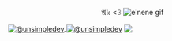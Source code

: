 <p align="center">   𝔄𝔩𝔢 <𝟹
  <img src="https://media.discordapp.net/attachments/1353088681321304196/1353251069387603989/elnene.gif?ex=687be105&is=687a8f85&hm=170eb1449128ca0a44281d9d0db2aaf5fda9b7d72b2a1c75ae7de999eb941890&=&width=448&height=190" alt="elnene gif" />
</p>
<p align="left">
  <a href="https://www.youtube.com/@ilsWasHere" target="blank"><img align="center" src="https://img.shields.io/badge/YouTube-FF0000?style=for-the-badge&logo=youtube&logoColor=white" alt="@unsimpledev"  />
<a href="https://www.tiktok.com/@wnatalyy" target="blank"><img align="center" src="https://img.shields.io/badge/TikTok-000000?style=for-the-badge&logo=tiktok&logoColor=white" alt="@unsimpledev" /></a>
<a href="https://www.python.org" target="blank"><img align="center" src="https://img.shields.io/badge/python-3670A0?style=for-the-badge&logo=python&logoColor=ffdd54" /></a>
